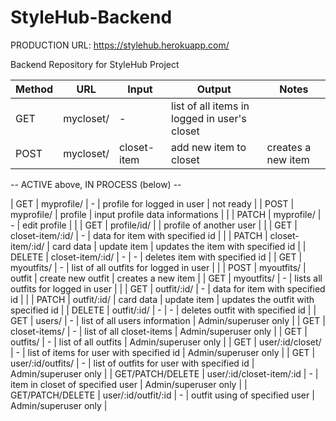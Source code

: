 # StyleHub-Backend

PRODUCTION URL: https://stylehub.herokuapp.com/

Backend Repository for StyleHub Project

| Method | URL       | Input       | Output                                       | Notes              |
| ------ | --------- | ----------- | -------------------------------------------- | ------------------ |
| GET    | mycloset/ | -           | list of all items in logged in user's closet |                    |
| POST   | mycloset/ | closet-item | add new item to closet                       | creates a new item |

-- ACTIVE above, IN PROCESS (below) --

| GET | myprofile/ | - | profile for logged in user | not ready |
| POST | myprofile/ | profile | input profile data informations | |
| PATCH | myprofile/ | - | edit profile | |
| GET | profile/id/ | | profile of another user | |
| GET | closet-item/:id/ | - | data for item with specified id | |
| PATCH | closet-item/:id/ | card data | update item | updates the item with specified id |
| DELETE | closet-item/:id/ | - | - | deletes item with specified id |
| GET | myoutfits/ | - | list of all outfits for logged in user | |
| POST | myoutfits/ | outfit | create new outfit | creates a new item |
| GET | myoutfits/ | - | lists all outfits for logged in user | |
| GET | outfit/:id/ | - | data for item with specified id | |
| PATCH | outfit/:id/ | card data | update item | updates the outfit with specified id |
| DELETE | outfit/:id/ | - | - | deletes outfit with specified id |
| GET | users/ | - | list of all users information | Admin/superuser only |
| GET | closet-items/ | - | list of all closet-items | Admin/superuser only |
| GET | outfits/ | - | list of all outfits | Admin/superuser only |
| GET | user/:id/closet/ | - | list of items for user with specified id | Admin/superuser only |
| GET | user/:id/outfits/ | - | list of outfits for user with specified id | Admin/superuser only |
| GET/PATCH/DELETE | user/:id/closet-item/:id | - | item in closet of specified user | Admin/superuser only |
| GET/PATCH/DELETE | user/:id/outfit/:id | - | outfit using of specified user | Admin/superuser only |
